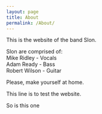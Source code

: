 ```yaml
---
layout: page
title: About
permalink: /About/
---
```


This is the website of the band Slon.

Slon are comprised of:  
Mike Ridley - Vocals  
Adam Ready - Bass  
Robert Wilson - Guitar  

Please, make yourself at home.

This line is to test the website.

So is this one

